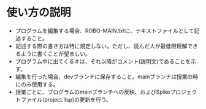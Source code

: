 # 使い方の説明
- プログラムを編集する場合、ROBO-MAIN.txtに、テキストファイルとして記述すること。
- 記述する際の書き方は特に規定しない。ただし、読んだ人が最低限理解できるように書くことが望ましい。
- プログラム中に出てくる＃は、それ以降がコメント(説明文)であることを示す。
- 編集を行った場合、devブランチに保存すること。mainブランチは授業の時にのみ使用する。
- 授業ごとに、プログラムのmainブランチへの反映、およびSpikeプロジェクトファイル(project.llsp)の更新を行う。
